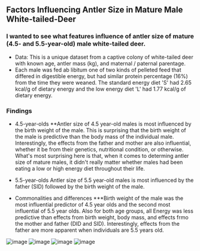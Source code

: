 ## Factors Influencing Antler Size in Mature Male White-tailed-Deer
### I wanted to see what features influence of antler size of mature (4.5- and 5.5-year-old) male white-tailed deer.
* Data: This is a unique dataset from a captive colony of white-tailed deer with known age, antler mass (kg), and maternal / paternal parentage.
* Each male was fed ab libitum one of two kinds of pelleted feed that differed in digestible energy, but had similar protein percentage (16%) from the time they were weaned. The standard energy diet 'S' had 2.65 kcal/g of dietary energy and the low energy diet 'L' had 1.77 kcal/g of dietary energy.
 ### Findings
* 4.5-year-olds
**Antler size of 4.5 year-old males is most influenced by the birth weight of the male.  This is surprising that the birth weight of the male is predictive than the body mass of the individual male.  Interestingly, the effects from the father and mother are also influential, whether it be from their genetics, nutritional condition, or otherwise.  What's most surprising here is that, when it comes to determing antler size of mature males, it didn't really matter whether males had been eating a low or high energy diet throughout their life.  

* 5.5-year-olds
Antler size of 5.5 year-old males is most influenced by the father (SID) followed by the birth weight of the male.

* Commonalities and differences
***Birth weight of the male was the most influential predictor of 4.5 year olds and the second most influential of 5.5 year olds.  Also for both age groups, all Energy was less predictive than effects from birth weight, body mass, and effects frmo the mother and father (DID and SID). Interestingly, effects from the father are more apparent when individuals are 5.5 years old. 

![image](https://user-images.githubusercontent.com/95881308/173463644-f0f7937f-a4bc-4e54-bc22-7f87bc9528c7.png)
![image](https://user-images.githubusercontent.com/95881308/173463762-4ab2f4d8-8d1b-4a05-8c0f-f7969e1cd832.png)
![image](https://user-images.githubusercontent.com/95881308/173463776-1d18925a-4b6f-4a1a-95a7-1cfb73343db1.png)
![image](https://user-images.githubusercontent.com/95881308/173463816-9e8c00f3-db77-437e-8f80-0ab17f0c6c6f.png)
